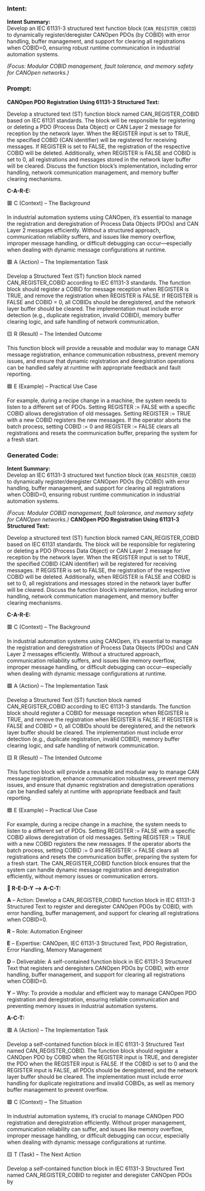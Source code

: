 ### Intent:
**Intent Summary:**  
Develop an IEC 61131-3 structured text function block (`CAN_REGISTER_COBID`) to dynamically register/deregister CANOpen PDOs (by COBID) with error handling, buffer management, and support for clearing all registrations when COBID=0, ensuring robust runtime communication in industrial automation systems.  

*(Focus: Modular COBID management, fault tolerance, and memory safety for CANOpen networks.)*

### Prompt:
**CANOpen PDO Registration Using 61131-3 Structured Text:**

Develop a structured text (ST) function block named CAN_REGISTER_COBID based on IEC 61131 standards. The block will be responsible for registering or deleting a PDO (Process Data Object) or CAN Layer 2 message for reception by the network layer. When the REGISTER input is set to TRUE, the specified COBID (CAN identifier) will be registered for receiving messages. If REGISTER is set to FALSE, the registration of the respective COBID will be deleted. Additionally, when REGISTER is FALSE and COBID is set to 0, all registrations and messages stored in the network layer buffer will be cleared. Discuss the function block’s implementation, including error handling, network communication management, and memory buffer clearing mechanisms.

**C-A-R-E:**

🟥 C (Context) – The Background

In industrial automation systems using CANOpen, it’s essential to manage the registration and deregistration of Process Data Objects (PDOs) and CAN Layer 2 messages efficiently. Without a structured approach, communication reliability suffers, and issues like memory overflow, improper message handling, or difficult debugging can occur—especially when dealing with dynamic message configurations at runtime.

🟩 A (Action) – The Implementation Task

Develop a Structured Text (ST) function block named CAN_REGISTER_COBID according to IEC 61131-3 standards. The function block should register a COBID for message reception when REGISTER is TRUE, and remove the registration when REGISTER is FALSE. If REGISTER is FALSE and COBID = 0, all COBIDs should be deregistered, and the network layer buffer should be cleared. The implementation must include error detection (e.g., duplicate registration, invalid COBID), memory buffer clearing logic, and safe handling of network communication.

🟨 R (Result) – The Intended Outcome

This function block will provide a reusable and modular way to manage CAN message registration, enhance communication robustness, prevent memory issues, and ensure that dynamic registration and deregistration operations can be handled safely at runtime with appropriate feedback and fault reporting.

🟦 E (Example) – Practical Use Case

For example, during a recipe change in a machine, the system needs to listen to a different set of PDOs. Setting REGISTER := FALSE with a specific COBID allows deregistration of old messages. Setting REGISTER := TRUE with a new COBID registers the new messages. If the operator aborts the batch process, setting COBID := 0 and REGISTER := FALSE clears all registrations and resets the communication buffer, preparing the system for a fresh start.

### Generated Code:
**Intent Summary:**  
Develop an IEC 61131-3 structured text function block (`CAN_REGISTER_COBID`) to dynamically register/deregister CANOpen PDOs (by COBID) with error handling, buffer management, and support for clearing all registrations when COBID=0, ensuring robust runtime communication in industrial automation systems.  

*(Focus: Modular COBID management, fault tolerance, and memory safety for CANOpen networks.)*
**CANOpen PDO Registration Using 61131-3 Structured Text:**

Develop a structured text (ST) function block named CAN_REGISTER_COBID based on IEC 61131 standards. The block will be responsible for registering or deleting a PDO (Process Data Object) or CAN Layer 2 message for reception by the network layer. When the REGISTER input is set to TRUE, the specified COBID (CAN identifier) will be registered for receiving messages. If REGISTER is set to FALSE, the registration of the respective COBID will be deleted. Additionally, when REGISTER is FALSE and COBID is set to 0, all registrations and messages stored in the network layer buffer will be cleared. Discuss the function block’s implementation, including error handling, network communication management, and memory buffer clearing mechanisms.

**C-A-R-E:**

🟥 C (Context) – The Background

In industrial automation systems using CANOpen, it’s essential to manage the registration and deregistration of Process Data Objects (PDOs) and CAN Layer 2 messages efficiently. Without a structured approach, communication reliability suffers, and issues like memory overflow, improper message handling, or difficult debugging can occur—especially when dealing with dynamic message configurations at runtime.

🟩 A (Action) – The Implementation Task

Develop a Structured Text (ST) function block named CAN_REGISTER_COBID according to IEC 61131-3 standards. The function block should register a COBID for message reception when REGISTER is TRUE, and remove the registration when REGISTER is FALSE. If REGISTER is FALSE and COBID = 0, all COBIDs should be deregistered, and the network layer buffer should be cleared. The implementation must include error detection (e.g., duplicate registration, invalid COBID), memory buffer clearing logic, and safe handling of network communication.

🟨 R (Result) – The Intended Outcome

This function block will provide a reusable and modular way to manage CAN message registration, enhance communication robustness, prevent memory issues, and ensure that dynamic registration and deregistration operations can be handled safely at runtime with appropriate feedback and fault reporting.

🟦 E (Example) – Practical Use Case

For example, during a recipe change in a machine, the system needs to listen to a different set of PDOs. Setting REGISTER := FALSE with a specific COBID allows deregistration of old messages. Setting REGISTER := TRUE with a new COBID registers the new messages. If the operator aborts the batch process, setting COBID := 0 and REGISTER := FALSE clears all registrations and resets the communication buffer, preparing the system for a fresh start. The CAN_REGISTER_COBID function block ensures that the system can handle dynamic message registration and deregistration efficiently, without memory issues or communication errors.

**🔴 R-E-D-Y ⟶** **A-C-T:**

**A** – Action: Develop a CAN_REGISTER_COBID function block in IEC 61131-3 Structured Text to register and deregister CANOpen PDOs by COBID, with error handling, buffer management, and support for clearing all registrations when COBID=0.

**R** – Role: Automation Engineer

**E** – Expertise: CANOpen, IEC 61131-3 Structured Text, PDO Registration, Error Handling, Memory Management

**D** – Deliverable: A self-contained function block in IEC 61131-3 Structured Text that registers and deregisters CANOpen PDOs by COBID, with error handling, buffer management, and support for clearing all registrations when COBID=0.

**Y** – Why: To provide a modular and efficient way to manage CANOpen PDO registration and deregistration, ensuring reliable communication and preventing memory issues in industrial automation systems.

**A-C-T:**

🟥 A (Action) – The Implementation Task

Develop a self-contained function block in IEC 61131-3 Structured Text named CAN_REGISTER_COBID. The function block should register a CANOpen PDO by COBID when the REGISTER input is TRUE, and deregister the PDO when the REGISTER input is FALSE. If the COBID is set to 0 and the REGISTER input is FALSE, all PDOs should be deregistered, and the network layer buffer should be cleared. The implementation must include error handling for duplicate registrations and invalid COBIDs, as well as memory buffer management to prevent overflow.

🟩 C (Context) – The Situation

In industrial automation systems, it’s crucial to manage CANOpen PDO registration and deregistration efficiently. Without proper management, communication reliability can suffer, and issues like memory overflow, improper message handling, or difficult debugging can occur, especially when dealing with dynamic message configurations at runtime.

🟨 T (Task) – The Next Action

Develop a self-contained function block in IEC 61131-3 Structured Text named CAN_REGISTER_COBID to register and deregister CANOpen PDOs by
